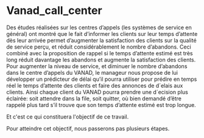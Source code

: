 # Vanad_call_center

Des études réalisées sur les centres d’appels (les systèmes de service en général) ont montré que le fait d’informer les clients sur leur temps d’attente
dès leur arrivée permet d’augmenter la satisfaction des clients sur la qualité de service perçu, et réduit considérablement le nombre d’abandons. 
Ceci combiné avec la proposition de rappel si le temps d’attente estimé est très long réduit davantage les abandons et augmente la satisfaction des clients.
Pour augmenter la niveau de service, et diminuer le nombre d’abandons dans le centre d’appels du VANAD, le manageur nous propose de lui développer un prédicteur de délai qu’il pourra utiliser pour prédire en temps réel le
temps d’attente des clients et faire des annonces de d´elais aux clients. Ainsi chaque client du VANAD pourra prendre une d´ecision plus éclairée: soit attendre dans la file, soit quitter, où bien demandé d’être rappelé plus tard s’il
trouve que son temps d’attente estimé est trop longue.

Et c'est ce qui constituera l'objectif de ce travail.

Pour atteindre cet objectif, nous passerons pas plusieurs étapes.
